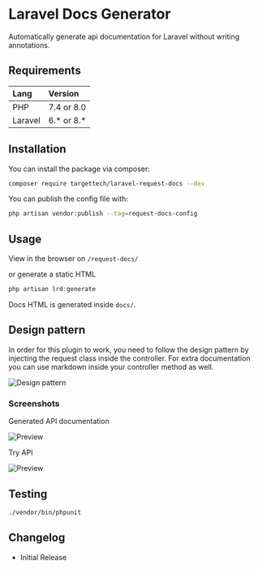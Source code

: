 # Laravel Docs Generator

Automatically generate api documentation for Laravel without writing annotations.

## Requirements

| Lang    | Version    |
| :------ | :--------- |
| PHP     | 7.4 or 8.0 |
| Laravel | 6.* or 8.* |

## Installation

You can install the package via composer:

```bash
composer require targettech/laravel-request-docs --dev
```


You can publish the config file with:

```bash
php artisan vendor:publish --tag=request-docs-config
```

## Usage

View in the browser on ``/request-docs/``

or generate a static HTML

```php
php artisan lrd:generate
```

Docs HTML is generated inside ``docs/``.

## Design pattern

In order for this plugin to work, you need to follow the design pattern by injecting the request class inside the controller.
For extra documentation you can use markdown inside your controller method as well.

![Design pattern](https://imgur.com/yXjq3jp.png)

### Screenshots

Generated API documentation

![Preview](https://imgur.com/8DvBBhs.png)

Try API

![Preview](https://imgur.com/kcKVSzm.png)


## Testing

```bash
./vendor/bin/phpunit
```

## Changelog

- Initial Release

